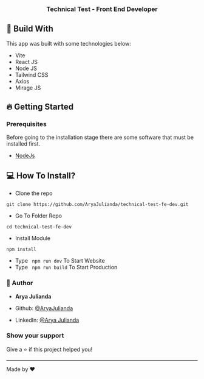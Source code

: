 <h3 align="center">Technical Test - Front End Developer</h3>

<!-- ABOUT THE PROJECT -->

## 🔖 Build With
This app was built with some technologies below:

- Vite
- React JS
- Node JS
- Tailwind CSS
- Axios
- Mirage JS

## 🔥 Getting Started

### Prerequisites

Before going to the installation stage there are some software that must be installed first.

- [NodeJs](https://nodejs.org/en/download/)


## 💻 How To Install?

- Clone the repo

```
git clone https://github.com/AryaJulianda/technical-test-fe-dev.git
```

- Go To Folder Repo

```
cd technical-test-fe-dev
```

- Install Module

```
npm install
```

- Type ` npm run dev` To Start Website
- Type ` npm run build` To Start Production

### 🤖 Author

* **Arya Julianda**

* Github: [@AryaJulianda](https://github.com/AryaJulianda)
* LinkedIn: [@Arya Julianda](https://www.linkedin.com/in/aryajulianda)

### Show your support

Give a ⭐️ if this project helped you!

***
Made by ❤️ 
